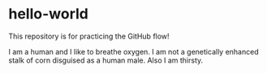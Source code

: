 # hello-world
This repository is for practicing the GitHub flow!

I am a human and I like to breathe oxygen.  I am not a genetically enhanced stalk of corn disguised as a human male.  Also I am thirsty.
